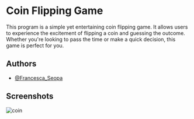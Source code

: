 # Coin Flipping Game

This program is a simple yet entertaining coin flipping game. It allows users to experience the excitement of flipping a coin and guessing the outcome. Whether you're looking to pass the time or make a quick decision, this game is perfect for you.




## Authors

- [@Francesca_Seopa](https://www.github.com/charbileigh)


## Screenshots

![coin](https://github.com/charbileigh/Coin-Flipping-Game/assets/44195461/ee6a1e9c-ff5b-402e-bb2d-0cc1706cc613)
